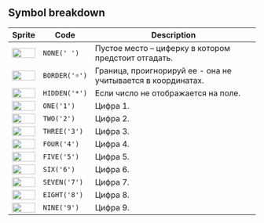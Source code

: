 <meta charset="UTF-8">

## Symbol breakdown
| Sprite | Code | Description |
| -------- | -------- | -------- |
|<img src="/codenjoy-contest/resources/sudoku/sprite/none.png" style="height:100%;" /> | `NONE(' ')` | Пустое место – циферку в котором предстоит отгадать. | 
|<img src="/codenjoy-contest/resources/sudoku/sprite/border.png" style="height:100%;" /> | `BORDER('☼')` | Граница, проигнорируй ее - она не учитывается в координатах. | 
|<img src="/codenjoy-contest/resources/sudoku/sprite/hidden.png" style="height:100%;" /> | `HIDDEN('*')` | Если число не отображается на поле. | 
|<img src="/codenjoy-contest/resources/sudoku/sprite/one.png" style="height:100%;" /> | `ONE('1')` | Цифра 1. | 
|<img src="/codenjoy-contest/resources/sudoku/sprite/two.png" style="height:100%;" /> | `TWO('2')` | Цифра 2. | 
|<img src="/codenjoy-contest/resources/sudoku/sprite/three.png" style="height:100%;" /> | `THREE('3')` | Цифра 3. | 
|<img src="/codenjoy-contest/resources/sudoku/sprite/four.png" style="height:100%;" /> | `FOUR('4')` | Цифра 4. | 
|<img src="/codenjoy-contest/resources/sudoku/sprite/five.png" style="height:100%;" /> | `FIVE('5')` | Цифра 5. | 
|<img src="/codenjoy-contest/resources/sudoku/sprite/six.png" style="height:100%;" /> | `SIX('6')` | Цифра 6. | 
|<img src="/codenjoy-contest/resources/sudoku/sprite/seven.png" style="height:100%;" /> | `SEVEN('7')` | Цифра 7. | 
|<img src="/codenjoy-contest/resources/sudoku/sprite/eight.png" style="height:100%;" /> | `EIGHT('8')` | Цифра 8. | 
|<img src="/codenjoy-contest/resources/sudoku/sprite/nine.png" style="height:100%;" /> | `NINE('9')` | Цифра 9. | 
